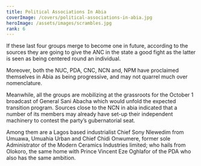 ```yaml
---
title: Political Associations In Abia
coverImage: /covers/political-associations-in-abia.jpg
heroImage: /assets/images/scrambles.jpg
rank: 6
---
```


If these last four groups merge to become one in future, according to the sources they are going to give the ANC in the state a good fight as the latter is seen as being centered round an individual.

Moreover, both the NUC, PDA, CNC, NCN and, NPM have proclaimed themselves in Abia as being progressive, and may not quarrel much over nomenclature.

Meanwhile, all the groups are mobilizing at the grassroots for the October 1 broadcast of General Sani Abacha which would unfold the expected transition program. Sources close to the NCN in abia indicated that a number of its members may already have set-up their independent machinery to contest the party’s gubernatorial seat.

Among them are a Lagos based industrialist Chief Sony Nlewedim from Umuawa, Umuahia Urban and Chief Chidi Onwumere, former sole Administrator of the Modern Ceramics Industries limited; who hails from Olokoro, the same home with Prince Vincent Eze Oghlafor of the PDA who also has the same ambition.
